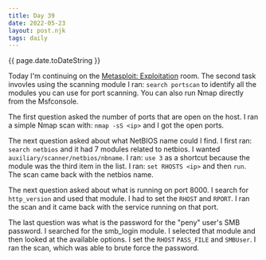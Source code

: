 ```yaml
---
title: Day 39
date: 2022-05-23
layout: post.njk
tags: daily
---
```


{{ page.date.toDateString }}

Today I'm continuing on the [Metasploit: Exploitation](https://tryhackme.com/room/metasploitexploitation) room. The second task invovles using the scanning module
I ran: `search portscan` to identify all the modules you can use for port scanning.
You can also run Nmap directly from the Msfconsole.

The first question asked the number of ports that are open on the host. I ran a simple Nmap scan with:
`nmap -sS <ip>`
and I got the open ports.

The next question asked about what NetBIOS name could I find. I first ran: `search netbios` and it had 7 modules related to netbios. I wanted `auxiliary/scanner/netbios/nbname`. I ran: `use 3` as a shortcut because the module was the third item in the list. I ran: `set RHOSTS <ip>` and then `run`. The scan came back with the netbios name.

The next question asked about what is running on port 8000. I search for `http_version` and used that module. I had to set the `RHOST` and `RPORT`. I ran the scan and it came back with the service running on that port.

The last question was what is the password for the "peny" user's SMB password. I searched for the smb_login module. I selected that module and then looked at the available options. I set the `RHOST` `PASS_FILE` and `SMBUser`. I ran the scan, which was able to brute force the password.
